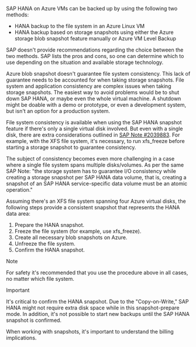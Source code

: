 SAP HANA on Azure VMs can be backed up by using the following two methods:

- HANA backup to the file system in an Azure Linux VM
- HANA backup based on storage snapshots using either the Azure storage blob snapshot feature manually or Azure VM Level Backup

SAP doesn't provide recommendations regarding the choice between the two methods. SAP lists the pros and cons, so one can determine which to use depending on the situation and available storage technology.

Azure blob snapshot doesn't guarantee file system consistency. This lack of guarantee needs to be accounted for when taking storage snapshots. File system and application consistency are complex issues when taking storage snapshots. The easiest way to avoid problems would be to shut down SAP HANA, or maybe even the whole virtual machine. A shutdown might be doable with a demo or prototype, or even a development system, but isn't an option for a production system.

File system consistency is available when using the SAP HANA snapshot feature if there's only a single virtual disk involved. But even with a single disk, there are extra considerations outlined in [SAP Note \#2039883](https://me.sap.com/notes/2039883). For example, with the XFS file system, it's necessary, to run xfs\_freeze before starting a storage snapshot to guarantee consistency.

The subject of consistency becomes even more challenging in a case where a single file system spans multiple disks/volumes. As per the same SAP Note: "the storage system has to guarantee I/O consistency while creating a storage snapshot per SAP HANA data volume, that is, creating a snapshot of an SAP HANA service-specific data volume must be an atomic operation."

Assuming there's an XFS file system spanning four Azure virtual disks, the following steps provide a consistent snapshot that represents the HANA data area:

1. Prepare the HANA snapshot.
2. Freeze the file system (for example, use xfs\_freeze).
3. Create all necessary blob snapshots on Azure.
4. Unfreeze the file system.
5. Confirm the HANA snapshot.

> [!NOTE]
> For safety it's recommended that you use the procedure above in all cases, no matter which file system.

> [!IMPORTANT]
> It's critical to confirm the HANA snapshot. Due to the "Copy-on-Write," SAP HANA might not require extra disk space while in this snapshot-prepare mode. In addition, it's not possible to start new backups until the SAP HANA snapshot is confirmed.

When working with snapshots, it's important to understand the billing implications.
